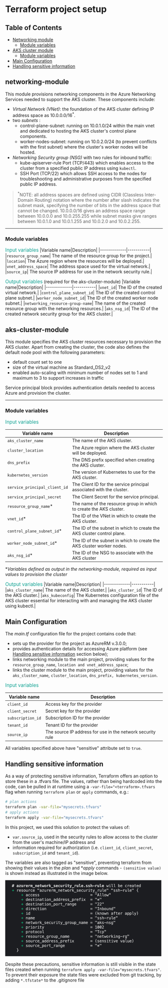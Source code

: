 # Terraform project setup

## Table of Contents

- [Networking module](#networking-module)
    - [Module variables](#module-variables)
- [AKS cluster module](#aks-cluster-module)
    - [Module variables](#module-variables-1)
- [Main Configuration](#main-configuration)
- [Handling sensitive information](#handling-sensitive-information)


## **networking-module**

This module provisions networking components in the Azure Networking Services needed to support the AKS cluster. These components include:
- _Virtual Network (VNet)_: the foundation of the AKS cluster defining IP address space as 10.0.0.0/16<sup>*</sup>.
- two _subnets_ :
    - control-plane-subnet: running on 10.0.1.0/24 within the main vnet and dedicated to hosting the AKS cluster's control plane components.
    - worker-nodes-subnet: running on 10.0.2.0/24 (to prevent conflicts with the first subnet) where the cluster's worker nodes will be hosted.
- _Networking Security group (NSG)_ with two rules for inbound traffic:
    - kube-apiserver-rule Port (TCP/443) which enables access to the cluster from a specified public IP address using `kubectl`.
    - SSH Port (TCP/22) which allows SSH access to the nodes for troubleshooting and administrative purposes from the specified public IP address.

><sup>*</sup>NOTE: all address spaces are defined using CIDR (Classless Inter-Domain Routing) notation where the number after slash indicates the subnet mask, specifying the number of bits in the address space that cannot be changed. 10.0.0.0/16 gives an address space range between 10.0.0.0 and 10.0.255.255 while subnet masks give ranges between 10.0.1.0 and 10.0.1.255 and 10.0.2.0 and 10.0.2.255.
***

### Module variables
<span style="color:#10a292; font-size:1.1em;">Input variables</span>
|Variable name|Description|
|-------------|-----------|
|`resource_group_name`| The name of the resource group for the project.|
|`location`| The Azure region where the resources will be deployed.|
|`vnet_address_space`| The address space used for the virtual network.|
|`source_ip`| The source IP address for use in the network security rule.|

<span style="color:#10a292; font-size:1.1em;">Output variables</span> (required for the aks-cluster-module)
|Variable name|Description|
|-------------|-----------|
|`vnet_id`| The ID of the created virtual network.|
|`control_plane_subnet_id`| The ID of the created control plane subnet.|
|`worker_node_subnet_id`| The ID of the created worker node subnet.|
|`networking_resource-group-name`| The name of the created resource group with the networking resources.|
|`aks_nsg_id`| The ID of the created network security group for the AKS cluster.|

## **aks-cluster-module**

This module specifies the AKS cluster resources necessary to provision the AKS cluster.
Apart from creating the cluster, the code also defines the default node pool with the following parameters: 

- default count set to one
- size of the virtual machine as Standard_DS2_v2
- enabled auto-scaling with minimum number of nodes set to 1 and maximum to 3 to support increases in traffic

Service principal block provides authentication details needed to access Azure and provision the cluster.
***

### Module variables

<span style="color:#10a292; font-size:1.1em;">Input variables</span>

|Variable name|Description|
|-------------|-----------|
|`aks_cluster_name`| The name of the AKS cluster.|
|`cluster_location`| The Azure region where the AKS cluster will be deployed.|
|`dns_prefix`| The DNS prefix specified when creating the AKS cluster.|
|`kubernetes_version`| The version of Kubernetes to use for the AKS cluster.|
|`service_principal_client_id`| The Client ID for the service principal associated with the cluster.|
|`service_principal_secret`| The Client Secret for the service principal.|
|`resource_group_name`*| The name of the resource group in which to create the AKS cluster.|
|`vnet_id`*| The ID of the VNet in which to create the AKS cluster.|
|`control_plane_subnet_id`*| The ID of the subnet in which to create the AKS cluster control plane.|
|`worker_node_subnet_id`*| The ID of the subnet in which to create the AKS cluster worker nodes.|
|`aks_nsg_id`*| The ID of the NSG to associate with the AKS cluster|

*_Variables defined as output in the networking-module, required as input values to provision the cluster_

<span style="color:#10a292; font-size:1.1em;">Output variables</span>
|Variable name|Description|
|-------------|-----------|
|`aks_cluster_name`| The name of the AKS cluster.|
|`aks_cluster_id`| The ID of the AKS cluster.|
|`aks_kubeconfig`| The Kubernetes configuration file of the AKS cluster essential for interacting with and managing the AKS cluster using kubectl.|


## Main Configuration
The _main.tf_ configuration file for the project contains code that:
- sets up the provider for the project as AzureRM v.3.0.0;
- provides authentication details for accessing Azure platform (see [Handling sensitive information](#handling-sensitive-information) section below);
- links networking module to the main project, providing values for the `resource_group_name`, `location and vnet_address_space`;
- links the cluster module to the main project, providing values for the `aks_cluster_name`, `cluster_location`, `dns_prefix, kubernetes_version`.

<span style="color:#10a292; font-size:1.1em;">Input variables</span>

|Variable name|Description|
|-------------|-----------|
|`client_id`| Access key for the provider|
|`client_secret`| Secret key for the provider|
|`subscription_id`| Subscription ID for the provider|
|`tenant_id`| Tenant ID for the provider|
|`source_ip`| The source IP address for use in the network security rule|

All variables specified above have "sensitive" attribute set to `true`.

## Handling sensitive information

As a way of protecting sensitive information, Terraform offers an option to store these in a .tfvars file. The values, rather than being hardcoded into the code, can be pulled in at runtime using a `-var-file="<terraform>.tfvars` flag when running `terraform plan` or `apply` commands, e.g.:
```bash     
# plan actions
terraform plan -var-file="mysecrets.tfvars"
# apply actions
terraform apply -var-file="mysecrets.tfvars"
```

In this project, we used this solution to protect the values of: 
- `var.source_ip`, used in the security rules to allow access to the cluster from the user's machine/IP address and
- information required for authorization (i.e. `client_id`, `client_secret`, `subscription_id` and `tenant_id`).

The variables are also tagged as "sensitive", preventing terraform from showing their values in the *plan* and **apply* commands - `(sensitive value)` is shown instead as illustrated in the image below. 

<img src="media/terraform_sensitive_value.png" alt="terraform plan - screenshot of sensitive value" style="width:500px;"/>

Despite these precautions, sensitive information is still visible in the state files created when running `terraform apply -var-file="mysecrets.tfvars"`. To prevent their exposure the state files were excluded from git tracking, by adding `*.tfstate*` to the .gitignore file